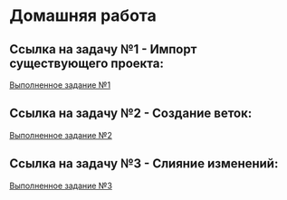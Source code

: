 # Домашняя работа

## Ссылка на задачу №1 - Импорт существующего проекта:
[Выполненное задание №1](https://github.com/salvlarina/1.2.-Site-For-Import.git)

## Ссылка на задачу №2 - Создание веток:
[Выполненное задание №2](https://github.com/salvlarina/homework-1/tree/feature/code-documentation)

## Ссылка на задачу №3 - Слияние изменений:
[Выполненное задание №3](https://github.com/salvlarina/homework-3.git)